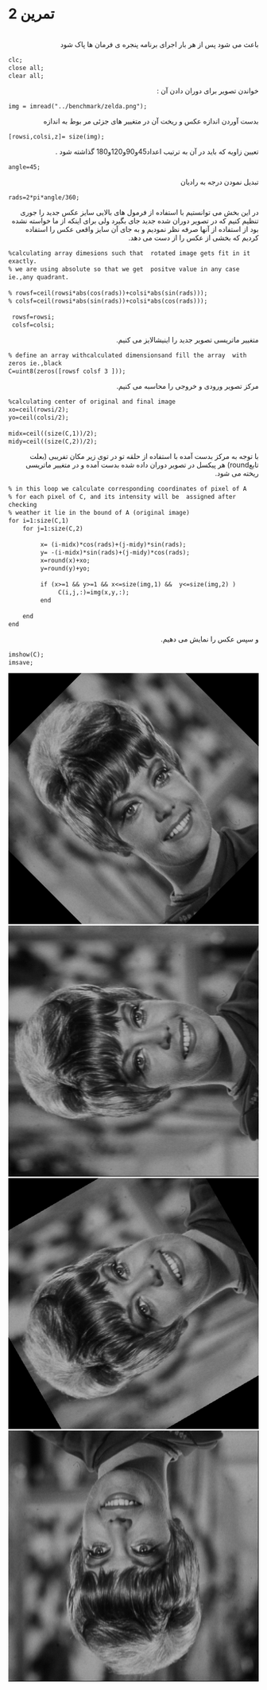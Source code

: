 # تمرین 2

<br />
<div dir="rtl">
    باعث می شود پس از هر بار اجرای برنامه پنجره ی فرمان ها پاک شود   
</div>

```
clc;
close all;
clear all;
```

<div dir="rtl">
   خواندن تصویر برای دوران دادن آن :  
</div> 

```
img = imread("../benchmark/zelda.png");
```
<div dir="rtl">
  بدست آوردن اندازه عکس و ریخت آن در متغییر های جزئی مر بوط به اندازه
</div>  
 
```
[rowsi,colsi,z]= size(img); 
```
<div dir="rtl">
    تعیین زاویه که باید در آن به ترتیب اعداد45و90و120و180 گذاشته شود . 
</div>  

```
angle=45;
```
<div dir="rtl">
  تبدیل نمودن درجه به رادیان
</div>

```
rads=2*pi*angle/360;  
```
<div dir="rtl">
 در این بخش می توانستیم با استفاده از فرمول های بالایی سایز عکس جدید را جوری تنظیم کنیم که در تصویر دوران شده جدید جای بگیرد ولی برای اینکه از ما خواسته نشده بود از استفاده از آنها صرفه نظر نمودیم و به جای آن سایز واقعی عکس را استفاده کردیم که بخشی از عکس  را از دست می دهد.
</div> 

```
%calculating array dimesions such that  rotated image gets fit in it exactly.
% we are using absolute so that we get  positve value in any case ie.,any quadrant.

% rowsf=ceil(rowsi*abs(cos(rads))+colsi*abs(sin(rads)));                      
% colsf=ceil(rowsi*abs(sin(rads))+colsi*abs(cos(rads)));

 rowsf=rowsi;                      
 colsf=colsi;
```

<div dir="rtl">
  متغییر ماتریسی تصویر جدید را اینیشالایز می کنیم.
</div>

```
% define an array withcalculated dimensionsand fill the array  with zeros ie.,black
C=uint8(zeros([rowsf colsf 3 ]));
```
<div dir="rtl">
  مرکز تصویر ورودی و خروجی را محاسبه می کنیم.
</div>

```
%calculating center of original and final image
xo=ceil(rowsi/2);                                                            
yo=ceil(colsi/2);

midx=ceil((size(C,1))/2);
midy=ceil((size(C,2))/2);
```
<div dir="rtl">
  با توجه به مرکز بدست آمده با استفاده از حلقه تو در توی زیر مکان تفریبی (بعلت تابعround) هر پیکسل در تصویر دوران داده شده بدست آمده و در متغییر ماتریسی ریخته می شود.
</div>

```
% in this loop we calculate corresponding coordinates of pixel of A 
% for each pixel of C, and its intensity will be  assigned after checking
% weather it lie in the bound of A (original image)
for i=1:size(C,1)
    for j=1:size(C,2)                                                       

         x= (i-midx)*cos(rads)+(j-midy)*sin(rads);                                       
         y= -(i-midx)*sin(rads)+(j-midy)*cos(rads);                             
         x=round(x)+xo;
         y=round(y)+yo;

         if (x>=1 && y>=1 && x<=size(img,1) &&  y<=size(img,2) ) 
              C(i,j,:)=img(x,y,:);  
         end

    end
end
```
<div dir="rtl">
 و سپس عکس را نمایش می دهیم.
</div>

```
imshow(C);
imsave;
```
![output](t8-output/t8-rotate-45.bmp)
![output](t8-output/t8-rotate-90.bmp)
![output](t8-output/t8-rotate-120.bmp)
![output](t8-output/t8-rotate-180.bmp)
